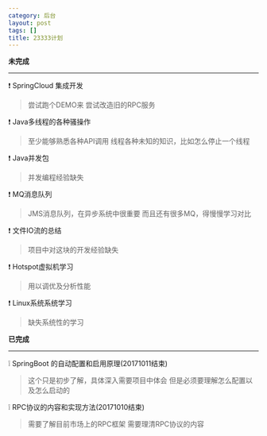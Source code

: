 ```yaml
---
category: 后台
layout: post
tags: []
title: 23333计划
---
```

**未完成**

------------
:exclamation: SpringCloud 集成开发
> 尝试跑个DEMO来
> 尝试改造旧的RPC服务

:exclamation: Java多线程的各种骚操作
> 至少能够熟悉各种API调用
> 线程各种未知的知识，比如怎么停止一个线程

:exclamation: Java并发包
> 并发编程经验缺失

:exclamation: MQ消息队列
> JMS消息队列，在异步系统中很重要
> 而且还有很多MQ，得慢慢学习对比

:exclamation: 文件IO流的总结
> 项目中对这块的开发经验缺失

:exclamation: Hotspot虚拟机学习
> 用以调优及分析性能

:exclamation: Linux系统系统学习
> 缺失系统性的学习

**已完成**

------------

:grey_exclamation: SpringBoot 的自动配置和启用原理(20171011结束)
> 这个只是初步了解，具体深入需要项目中体会
> 但是必须要理解怎么配置以及怎么启动的

:grey_exclamation: RPC协议的内容和实现方法(20171010结束)
> 需要了解目前市场上的RPC框架
> 需要理清RPC协议的内容

